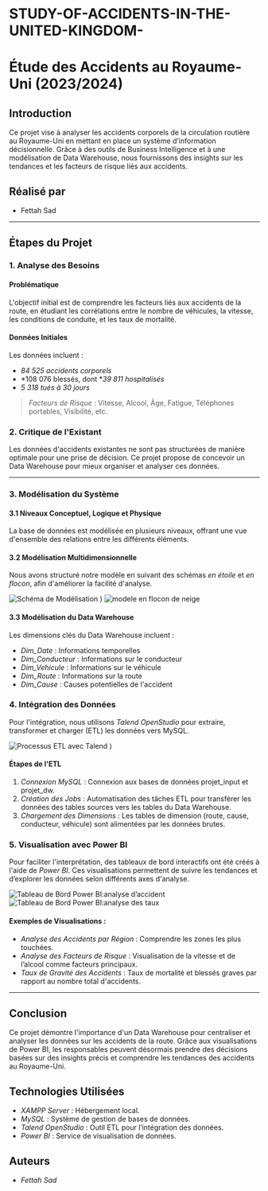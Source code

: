 # STUDY-OF-ACCIDENTS-IN-THE-UNITED-KINGDOM-
# Étude des Accidents au Royaume-Uni (2023/2024)

## Introduction
Ce projet vise à analyser les accidents corporels de la circulation routière au Royaume-Uni en mettant en place un système d’information décisionnelle. Grâce à des outils de Business Intelligence et à une modélisation de Data Warehouse, nous fournissons des insights sur les tendances et les facteurs de risque liés aux accidents.


## Réalisé par

- Fettah Sad

---

## Étapes du Projet

### 1. Analyse des Besoins
#### Problématique
L'objectif initial est de comprendre les facteurs liés aux accidents de la route, en étudiant les corrélations entre le nombre de véhicules, la vitesse, les conditions de conduite, et les taux de mortalité.

#### Données Initiales
Les données incluent :
- *84 525 accidents corporels*
- *108 076 blessés, dont **39 811 hospitalisés*
- *5 318 tués à 30 jours*

> *Facteurs de Risque* : Vitesse, Alcool, Âge, Fatigue, Téléphones portables, Visibilité, etc.

### 2. Critique de l'Existant
Les données d'accidents existantes ne sont pas structurées de manière optimale pour une prise de décision. Ce projet propose de concevoir un Data Warehouse pour mieux organiser et analyser ces données.

---

### 3. Modélisation du Système
#### 3.1 Niveaux Conceptuel, Logique et Physique
La base de données est modélisée en plusieurs niveaux, offrant une vue d'ensemble des relations entre les différents éléments.

#### 3.2 Modélisation Multidimensionnelle
Nous avons structuré notre modèle en suivant des schémas *en étoile* et *en flocon*, afin d'améliorer la facilité d'analyse.

![Schéma de Modélisation](<https://github.com/user-attachments/assets/7e72d58e-20de-48c1-b3d3-01e62e98b874>)
) <!-- Remplacez par une image réelle -->
![modele en flocon de neige](<https://github.com/user-attachments/assets/49491c0c-33f0-4660-b6e4-a41ca3c16eea>)


#### 3.3 Modélisation du Data Warehouse
Les dimensions clés du Data Warehouse incluent :
- *Dim_Date* : Informations temporelles
- *Dim_Conducteur* : Informations sur le conducteur
- *Dim_Vehicule* : Informations sur le véhicule
- *Dim_Route* : Informations sur la route
- *Dim_Cause* : Causes potentielles de l'accident

### 4. Intégration des Données
Pour l'intégration, nous utilisons *Talend OpenStudio* pour extraire, transformer et charger (ETL) les données vers MySQL.

![Processus ETL avec Talend](<https://github.com/user-attachments/assets/308c808a-4311-4e8c-87b8-e50dfd752833>)
) <!-- Remplacez par une image réelle -->

#### Étapes de l'ETL
1. *Connexion MySQL* : Connexion aux bases de données projet_input et projet_dw.
2. *Création des Jobs* : Automatisation des tâches ETL pour transférer les données des tables sources vers les tables du Data Warehouse.
3. *Chargement des Dimensions* : Les tables de dimension (route, cause, conducteur, véhicule) sont alimentées par les données brutes.

### 5. Visualisation avec Power BI
Pour faciliter l'interprétation, des tableaux de bord interactifs ont été créés à l'aide de *Power BI*. Ces visualisations permettent de suivre les tendances et d’explorer les données selon différents axes d'analyse.

![Tableau de Bord Power BI:analyse d’accident](<https://github.com/user-attachments/assets/f0906316-150a-4bb1-a6fc-cc5f119e6ae6>)
![Tableau de Bord Power BI:analyse des taux](<https://github.com/user-attachments/assets/72afa781-9034-4d3f-8acc-f7290cd4d816>)

<!-- Remplacez par une image réelle -->

#### Exemples de Visualisations :
- *Analyse des Accidents par Région* : Comprendre les zones les plus touchées.
- *Analyse des Facteurs de Risque* : Visualisation de la vitesse et de l’alcool comme facteurs principaux.
- *Taux de Gravité des Accidents* : Taux de mortalité et blessés graves par rapport au nombre total d'accidents.

---

## Conclusion
Ce projet démontre l'importance d'un Data Warehouse pour centraliser et analyser les données sur les accidents de la route. Grâce aux visualisations de Power BI, les responsables peuvent désormais prendre des décisions basées sur des insights précis et comprendre les tendances des accidents au Royaume-Uni.

## Technologies Utilisées
- *XAMPP Server* : Hébergement local.
- *MySQL* : Système de gestion de bases de données.
- *Talend OpenStudio* : Outil ETL pour l’intégration des données.
- *Power BI* : Service de visualisation de données.

## Auteurs
- *Fettah Sad*


